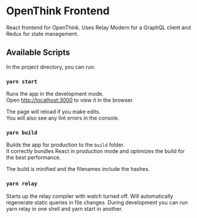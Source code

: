 # OpenThink Frontend

React frontend for OpenThink. Uses Relay Modern for a GraphQL client and Redux for state management.

## Available Scripts

In the project directory, you can run:

### `yarn start`

Runs the app in the development mode.\
Open [http://localhost:3000](http://localhost:3000) to view it in the browser.

The page will reload if you make edits.\
You will also see any lint errors in the console.

### `yarn build`

Builds the app for production to the `build` folder.\
It correctly bundles React in production mode and optimizes the build for the best performance.

The build is minified and the filenames include the hashes.

### `yarn relay`
Starts up the relay compiler with watch turned off. Will automatically regenerate static queries in file changes. During development you can run yarn relay in one shell and yarn start in another. 

